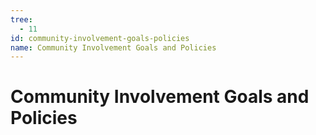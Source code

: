 ```yaml
---
tree:
  - 11
id: community-involvement-goals-policies
name: Community Involvement Goals and Policies
---
```

# Community Involvement Goals and Policies
